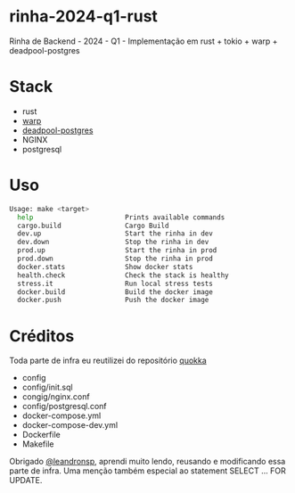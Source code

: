 # rinha-2024-q1-rust
Rinha de Backend - 2024 - Q1 - Implementação em rust + tokio + warp + deadpool-postgres

# Stack
- rust
- [warp](https://github.com/seanmonstar/warp)
- [deadpool-postgres](https://github.com/bikeshedder/deadpool)
- NGINX
- postgresql

# Uso
```bash
Usage: make <target>
  help                       Prints available commands
  cargo.build                Cargo Build
  dev.up                     Start the rinha in dev
  dev.down                   Stop the rinha in dev
  prod.up                    Start the rinha in prod
  prod.down                  Stop the rinha in prod
  docker.stats               Show docker stats
  health.check               Check the stack is healthy
  stress.it                  Run local stress tests
  docker.build               Build the docker image
  docker.push                Push the docker image
```

# Créditos
Toda parte de infra eu reutilizei do repositório [quokka](https://github.com/leandronsp/quokka/)
- config
- config/init.sql
- congig/nginx.conf
- config/postgresql.conf
- docker-compose.yml
- docker-compose-dev.yml
- Dockerfile
- Makefile

Obrigado [@leandronsp](https://github.com/leandronsp), aprendi muito lendo, reusando e modificando essa parte de infra. Uma menção também especial ao statement SELECT ... FOR UPDATE.
